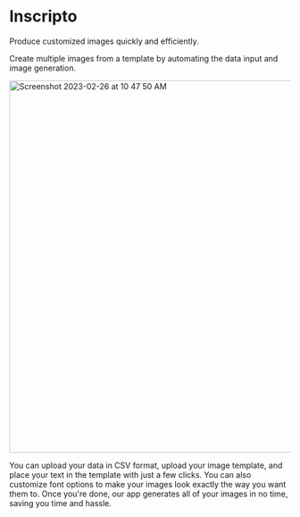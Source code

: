 # Inscripto

Produce customized images quickly and efficiently.

Create multiple images from a template by automating the data input and image generation.

<img width="667" alt="Screenshot 2023-02-26 at 10 47 50 AM" src="https://user-images.githubusercontent.com/32588448/228052794-87466dbd-8acf-49ea-80df-c495ab105011.png">

 You can upload your data in CSV format, upload your image template, and place your text in the template with just a few clicks. You can also customize font options to make your images look exactly the way you want them to. Once you're done, our app generates all of your images in no time, saving you time and hassle.
